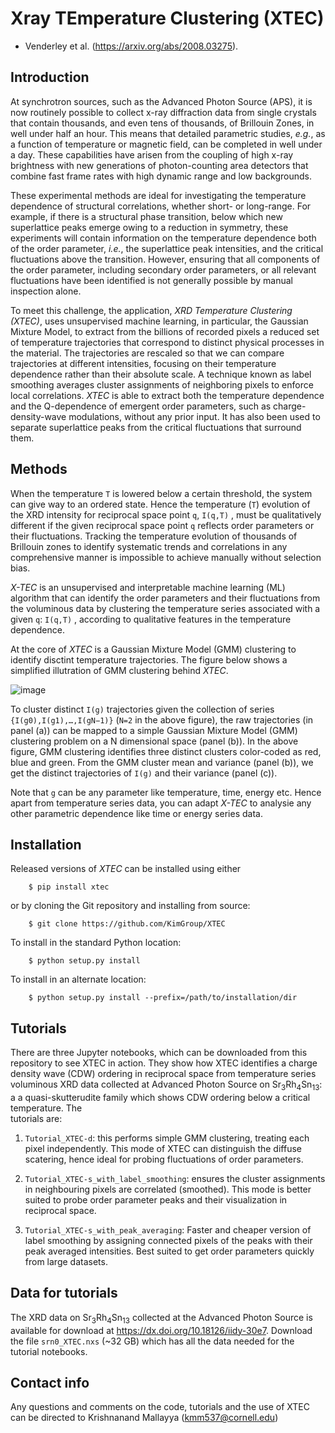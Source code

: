 # Xray TEmperature Clustering (XTEC)

* Venderley et al. (https://arxiv.org/abs/2008.03275).

## Introduction

At synchrotron sources, such as the Advanced Photon Source (APS), it is now routinely possible to collect x-ray diffraction data from single crystals that contain thousands, and even tens of thousands, of Brillouin Zones, in well under half an hour. This means that detailed parametric studies, *e.g.*, as a function of temperature or magnetic field, can be completed in well under a day. These capabilities have arisen from the coupling of high x-ray brightness with new generations of photon-counting area detectors that combine fast frame rates with high dynamic range and low backgrounds.

These experimental methods are ideal for investigating the temperature dependence of structural correlations, whether short- or long-range. For example, if there is a structural phase transition, below which new superlattice peaks emerge owing to a reduction in symmetry, these experiments will contain information on the temperature dependence both of the order parameter, *i.e.*, the superlattice peak intensities, and the critical fluctuations above the transition. However, ensuring that all components of the order parameter, including secondary order parameters, or all relevant fluctuations have been identified is not generally possible by manual inspection alone. 

To meet this challenge, the application, *XRD Temperature Clustering (XTEC)*, uses unsupervised machine learning, in particular, the Gaussian Mixture Model, to extract from the billions of recorded pixels a reduced set of temperature trajectories that correspond to distinct physical processes in the material.  The trajectories are rescaled so that we can compare trajectories at different intensities, focusing on their temperature dependence rather than their absolute scale. A technique known as label smoothing averages cluster assignments of neighboring pixels to enforce local correlations. *XTEC* is able to extract both the temperature dependence and the Q-dependence of emergent order parameters, such as charge-density-wave modulations, without any prior input. It has also been used to separate superlattice peaks from the critical fluctuations that surround them.

## Methods

When the temperature `T`  is lowered below a certain threshold, the system can give way to an ordered state. Hence the temperature (`T`) evolution of the XRD intensity for reciprocal space point  `q`,  `I(q,T)` , must be qualitatively different if the given reciprocal space point `q` reflects order parameters or their fluctuations. Tracking the temperature evolution of thousands of Brillouin zones to identify systematic trends and correlations in any comprehensive manner is impossible to achieve manually without selection bias.

*X-TEC* is an unsupervised and interpretable machine learning (ML) algorithm that can identify the order parameters and their fluctuations from the voluminous data by clustering the temperature series associated with a given `q`: `I(q,T)` , according to qualitative features in the temperature dependence.

At the core of *XTEC* is a Gaussian Mixture Model (GMM) clustering to identify disctint temperature trajectories. The figure below shows a simplified illutration of GMM clustering behind *XTEC*.

![image](https://user-images.githubusercontent.com/72625766/121227481-9b6a1f80-c859-11eb-8de0-e4d01a637aa3.png)

To cluster distinct  `I(g)`  trajectories given the collection of series  `{I(g0),I(g1),…,I(gN−1)}`  (`N=2` in the above figure), the raw trajectories (in panel (a)) can be mapped to a simple Gaussian Mixture Model (GMM) clustering problem on a  N  dimensional space (panel (b)). In the above figure, GMM clustering identifies three distinct clusters color-coded as red, blue and green. From the GMM cluster mean and variance (panel (b)), we get the distinct trajectories of  `I(g)`  and their variance (panel (c)).

Note that  `g`  can be any parameter like temperature, time, energy etc. Hence apart from temperature series data, you can adapt *X-TEC* to analysie any other parametric dependence like time or energy series data.

## Installation

Released versions of *XTEC* can be installed using either

```
    $ pip install xtec
```

or by cloning the Git repository and installing from source:

```
    $ git clone https://github.com/KimGroup/XTEC
```

To install in the standard Python location:

```
    $ python setup.py install
```

To install in an alternate location:

```
    $ python setup.py install --prefix=/path/to/installation/dir
```

## Tutorials

There are three Jupyter notebooks, which can be downloaded from this
repository to see XTEC in action. They show how XTEC identifies a 
charge density wave (CDW) ordering in reciprocal space from temperature 
series voluminous XRD data collected at Advanced Photon Source on 
Sr<sub>3</sub>Rh<sub>4</sub>Sn<sub>13</sub>: a a quasi-skutterudite 
family which shows CDW ordering below a critical temperature. The  
tutorials are: 

1. `Tutorial_XTEC-d`: this performs simple GMM clustering, treating each 
pixel independently. This mode of XTEC can distinguish the diffuse scatering, 
hence ideal for probing fluctuations of order parameters.

2. `Tutorial_XTEC-s_with_label_smoothing`: ensures the cluster assignments
in neighbouring pixels are correlated (smoothed). This mode is better suited to 
probe order parameter peaks and their visualization in reciprocal space. 

3. `Tutorial_XTEC-s_with_peak_averaging`: Faster and cheaper version of 
label smoothing by assigning connected pixels of the peaks with their peak averaged 
intensities. Best suited to get order parameters quickly from large datasets.



## Data for tutorials 
The XRD data on Sr<sub>3</sub>Rh<sub>4</sub>Sn<sub>13</sub> collected at the Advanced
Photon Source is available for download at https://dx.doi.org/10.18126/iidy-30e7. 
Download the file `srn0_XTEC.nxs` (~32 GB) which has all the data needed for the 
tutorial notebooks.

## Contact info
Any questions and comments on the code, tutorials and the use of XTEC can be directed to
Krishnanand Mallayya (kmm537@cornell.edu)

